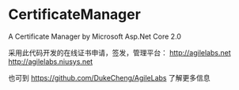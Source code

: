 # CertificateManager
A Certificate Manager by Microsoft Asp.Net Core 2.0

采用此代码开发的在线证书申请，签发，管理平台：
http://agilelabs.net http://agilelabs.niusys.net

也可到 https://github.com/DukeCheng/AgileLabs 了解更多信息
